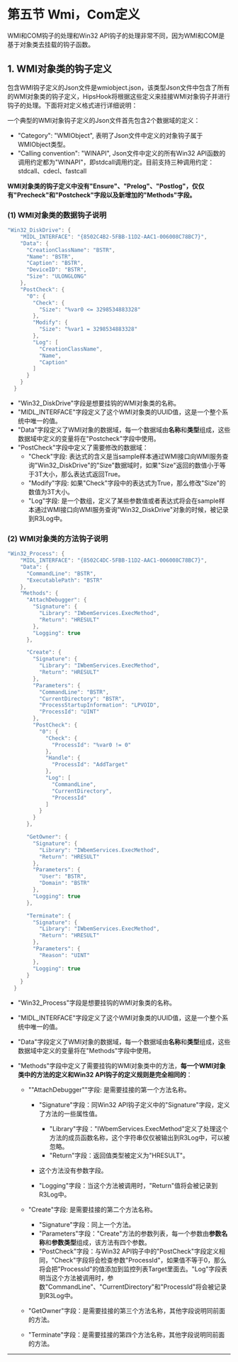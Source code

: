 # 第五节 Wmi，Com定义

WMI和COM钩子的处理和Win32 API钩子的处理非常不同，因为WMI和COM是基于对象类去挂载的钩子函数。



## 1. WMI对象类的钩子定义

包含WMI钩子定义的Json文件是wmiobject.json，该类型Json文件中包含了所有的WMI对象类的钩子定义，HipsHook将根据这些定义来挂接WMI对象钩子并进行钩子的处理。下面将对定义格式进行详细说明：

一个典型的WMI对象钩子定义的Json文件首先包含2个数据域的定义：

* "Category": "WMIObject", 表明了Json文件中定义的对象钩子属于WMIObject类型。
* "Calling convention": "WINAPI", Json文件中定义的所有Win32 API函数的调用约定都为"WINAPI"，即stdcall调用约定。目前支持三种调用约定：stdcall、cdecl、fastcall

**WMI对象类的钩子定义中没有"Ensure"、"Prelog"、"Postlog"，仅仅有"Precheck"和"Postcheck"字段以及新增加的"Methods"字段。**

### (1) WMI对象类的数据钩子说明

```C++
"Win32_DiskDrive": {
    "MIDL_INTERFACE": "{8502C4B2-5FBB-11D2-AAC1-006008C78BC7}",
    "Data": {
      "CreationClassName": "BSTR",
      "Name": "BSTR",
      "Caption": "BSTR",
      "DeviceID": "BSTR",
      "Size": "ULONGLONG"
    },
    "PostCheck": {
      "0": {
        "Check": {
          "Size": "%var0 <= 3298534883328"
        },
        "Modify": {
          "Size": "%var1 = 3298534883328"
        },
        "Log": [
          "CreationClassName",
          "Name",
          "Caption"
        ]
      }
    }
  }
```

* "Win32_DiskDrive"字段是想要挂钩的WMI对象类的名称。
* "MIDL_INTERFACE"字段定义了这个WMI对象类的UUID值，这是一个整个系统中唯一的值。
* "Data"字段定义了WMI对象的数据域，每一个数据域由**名称**和**类型**组成，这些数据域中定义的变量将在"Postcheck"字段中使用。
* "PostCheck"字段中定义了需要修改的数据域：
  * "Check"字段: 表达式的含义是当sample样本通过WMI接口向WMI服务查询"Win32_DiskDrive"的"Size"数据域时，如果"Size"返回的数值小于等于3T大小，那么表达式返回True。
  * "Modify"字段: 如果"Check"字段中的表达式为True，那么修改"Size"的数值为3T大小。
  * "Log"字段: 是一个数组，定义了某些参数值或者表达式将会在sample样本通过WMI接口向WMI服务查询"Win32_DiskDrive"对象的时候，被记录到R3Log中。

### (2) WMI对象类的方法钩子说明

```c++
"Win32_Process": {
    "MIDL_INTERFACE": "{8502C4DC-5FBB-11D2-AAC1-006008C78BC7}",
    "Data": {
      "CommandLine": "BSTR",
      "ExecutablePath": "BSTR"
    },
    "Methods": {
      "AttachDebugger": {
        "Signature": {
          "Library": "IWbemServices.ExecMethod",
          "Return": "HRESULT"
        },
        "Logging": true
      },

      "Create": {
        "Signature": {
          "Library": "IWbemServices.ExecMethod",
          "Return": "HRESULT"
        },
        "Parameters": {
          "CommandLine": "BSTR",
          "CurrentDirectory": "BSTR",
          "ProcessStartupInformation": "LPVOID",
          "ProcessId": "UINT"
        },
        "PostCheck": {
          "0": {
            "Check": {
              "ProcessId": "%var0 != 0"
            },
            "Handle": {
              "ProcessId": "AddTarget"
            },
            "Log": [
              "CommandLine",
              "CurrentDirectory",
              "ProcessId"
            ]
          }
        }
      },

      "GetOwner": {
        "Signature": {
          "Library": "IWbemServices.ExecMethod",
          "Return": "HRESULT"
        },
        "Parameters": {
          "User": "BSTR",
          "Domain": "BSTR"
        },
        "Logging": true
      },

      "Terminate": {
        "Signature": {
          "Library": "IWbemServices.ExecMethod",
          "Return": "HRESULT"
        },
        "Parameters": {
          "Reason": "UINT"
        },
        "Logging": true
      }
    }
  }
```

* "Win32_Process"字段是想要挂钩的WMI对象类的名称。

* "MIDL_INTERFACE"字段定义了这个WMI对象类的UUID值，这是一个整个系统中唯一的值。

* "Data"字段定义了WMI对象的数据域，每一个数据域由**名称**和**类型**组成，这些数据域中定义的变量将在"Methods"字段中使用。

* "Methods"字段中定义了需要挂钩的WMI对象类中的方法，**每一个WMI对象类中的方法的定义和Win32 API钩子的定义规则是完全相同的**：
  * ""AttachDebugger""字段: 是需要挂接的第一个方法名称。
    
    * "Signature"字段：同Win32 API钩子定义中的"Signature"字段，定义了方法的一些属性值。
    
      * "Library"字段："IWbemServices.ExecMethod"定义了处理这个方法的成员函数名称，这个字符串仅仅被输出到R3Log中，可以被忽略。
      * "Return"字段：返回值类型被定义为"HRESULT"。
    
    * 这个方法没有参数字段。
    
    * "Logging"字段：当这个方法被调用时，"Return"值将会被记录到R3Log中。
    
      
    
  * "Create"字段: 是需要挂接的第二个方法名称。
  
    * "Signature"字段：同上一个方法。
    * "Parameters"字段："Create"方法的参数列表，每一个参数由**参数名称**和**参数类型**组成，该方法有四个参数。
    * "PostCheck"字段：与Win32 API钩子中的"PostCheck"字段定义相同，"Check"字段将会检查参数"ProcessId"，如果值不等于0，那么将会把"ProcessId"的值添加到监控列表Target里面去。"Log"字段表明当这个方法被调用时，参数"CommandLine"、"CurrentDirectory"和"ProcessId"将会被记录到R3Log中。
  
  
  
  * "GetOwner"字段：是需要挂接的第三个方法名称，其他字段说明同前面的方法。
  * "Terminate"字段：是需要挂接的第四个方法名称，其他字段说明同前面的方法。



------


